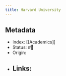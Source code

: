 ```yaml
---
title: Harvard University
---
```


## Metadata
- Index: [[Academics]]
- Status: #🌱 
- Origin: 
- Links:
	- 